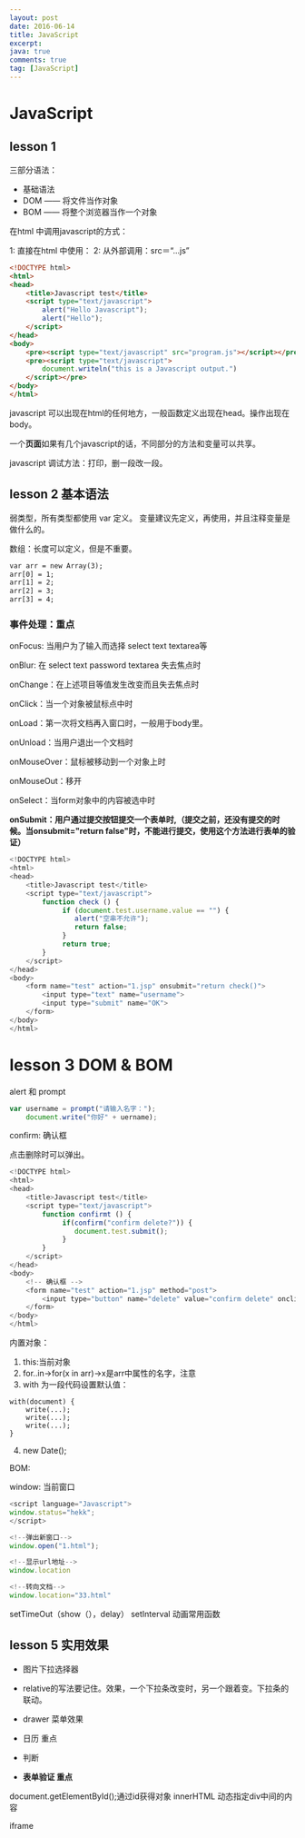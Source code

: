 ```yaml
---
layout: post
date: 2016-06-14
title: JavaScript
excerpt: 
java: true
comments: true
tag: [JavaScript]
---
```


# JavaScript

## lesson 1

三部分语法：

* 基础语法
* DOM —— 将文件当作对象
* BOM —— 将整个浏览器当作一个对象

在html 中调用javascript的方式：

1: 直接在html 中使用：
2: 从外部调用：src＝“...js”

~~~html
<!DOCTYPE html>
<html>
<head>
	<title>Javascript test</title>
	<script type="text/javascript">
		alert("Hello Javascript");
		alert("Hello");
	</script>
</head>
<body>
	<pre><script type="text/javascript" src="program.js"></script></pre>
 	<pre><script type="text/javascript">
		document.writeln("this is a Javascript output.")
	</script></pre>
</body>
</html>
~~~

javascript 可以出现在html的任何地方，一般函数定义出现在head。操作出现在body。

一个**页面**如果有几个javascript的话，不同部分的方法和变量可以共享。



javascript 调试方法：打印，删一段改一段。


## lesson 2 基本语法

弱类型，所有类型都使用 var 定义。
变量建议先定义，再使用，并且注释变量是做什么的。

数组：长度可以定义，但是不重要。

~~~html
var arr = new Array(3);
arr[0] = 1;
arr[1] = 2;
arr[2] = 3;
arr[3] = 4;
~~~

### 事件处理：重点
 
 onFocus: 当用户为了输入而选择 select text textarea等
 
 onBlur: 在 select text password textarea 失去焦点时
 
 onChange：在上述项目等值发生改变而且失去焦点时
 
 onClick：当一个对象被鼠标点中时
 
 onLoad：第一次将文档再入窗口时，一般用于body里。
 
 onUnload：当用户退出一个文档时
 
 onMouseOver：鼠标被移动到一个对象上时
 
 onMouseOut：移开
 
 onSelect：当form对象中的内容被选中时
 
**onSubmit：用户通过提交按钮提交一个表单时,（提交之前，还没有提交的时候。当onsubmit="return false"时，不能进行提交，使用这个方法进行表单的验证）**

~~~js
<!DOCTYPE html>
<html>
<head>
	<title>Javascript test</title>
	<script type="text/javascript">
		function check () {
			 if (document.test.username.value == "") {
			 	alert("空串不允许");
			 	return false;
			 } 
			 return true;
		}
	</script>
</head>
<body>
	<form name="test" action="1.jsp" onsubmit="return check()">
		<input type="text" name="username">
		<input type="submit" name="OK">
	</form>
</body>
</html> 
~~~

# lesson 3 DOM & BOM

alert 和 prompt

~~~js
var username = prompt("请输入名字：");
	document.write("你好" + uername);
~~~

confirm: 确认框

点击删除时可以弹出。

~~~js
<!DOCTYPE html>
<html>
<head>
	<title>Javascript test</title>
	<script type="text/javascript">
		function confirmt () {
			 if(confirm("confirm delete?")) {
			 	document.test.submit();
			 }
		}
	</script>
</head>
<body>
	<!-- 确认框 -->
	<form name="test" action="1.jsp" method="post">
		<input type="button" name="delete" value="confirm delete" onclick="confirmt()">
	</form>
</body>
</html>
~~~

内置对象：

1. this:当前对象
2. for..in->for(x in arr)->x是arr中属性的名字，注意
3. with 为一段代码设置默认值：

~~~
with(document) {
	write(...);
	write(...);
	write(...);
}
~~~

4. new Date();


BOM:

window: 当前窗口

~~~js
<script language="Javascript">
window.status="hekk";  
</script>
~~~

~~~js
<!--弹出新窗口-->
window.open("1.html");

<!--显示url地址-->
window.location

<!--转向文档-->
window.location="33.html"
~~~

setTimeOut（show（），delay） setInterval 动画常用函数

## lesson 5 实用效果

* 图片下拉选择器

* relative的写法要记住。效果，一个下拉条改变时，另一个跟着变。下拉条的联动。

* drawer 菜单效果

* 日历 重点
* 判断
* **表单验证 重点**

document.getElementById();通过id获得对象
innerHTML 动态指定div中间的内容

iframe 